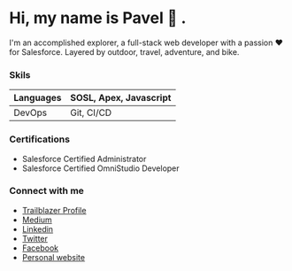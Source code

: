 # Hi, my name is Pavel 👋 .

I'm an accomplished explorer, a full-stack web developer with a passion ❤️ for Salesforce. Layered by outdoor, travel, adventure, and bike.

### Skils
| Languages | SOSL, Apex, Javascript |
| --------- | ---------------------- |
| DevOps    | Git, CI/CD             |

### Certifications
- Salesforce Certified Administrator
- Salesforce Certified OmniStudio Developer

### Connect with me
- [Trailblazer Profile](https://trailblazer.me/id/navratil)
- [Medium](https://medium.com/@navratilpavel)
- [Linkedin](https://www.linkedin.com/in/navratilpavel/)
- [Twitter](https://www.twitter.com/navratilpavel)
- [Facebook](https://www.facebook.com/pavel.navratil)
- [Personal website](https://inp.cz)
